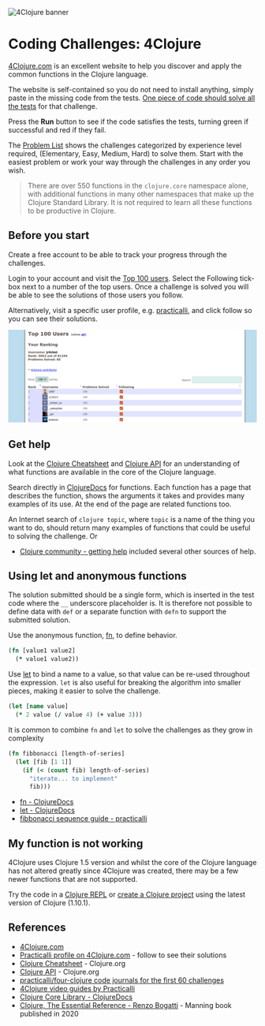 ![4Clojure banner](https://raw.githubusercontent.com/practicalli/graphic-design/live/banners/4clojure-banner.png)

# Coding Challenges: 4Clojure
[4Clojure.com](http://www.4clojure.com/) is an excellent website to help you discover and apply the common functions in the Clojure language.

The website is self-contained so you do not need to install anything, simply paste in the missing code from the tests.  [One piece of code should solve all the tests](#using-let-and-anonymous-functions) for that challenge.

Press the **Run** button to see if the code satisfies the tests, turning green if successful and red if they fail.

The [Problem List](http://www.4clojure.com/problems) shows the challenges categorized by experience level required, (Elementary, Easy, Medium, Hard) to solve them.  Start with the easiest problem or work your way through the challenges in any order you wish.

> There are over 550 functions in the `clojure.core` namespace alone, with additional functions in many other namespaces that make up the Clojure Standard Library.  It is not required to learn all these functions to be productive in Clojure.

## Before you start
Create a free account to be able to track your progress through the challenges.

Login to your account and visit the [Top 100 users](http://www.4clojure.com/users).  Select the Following tick-box next to a number of the top users.  Once a challenge is solved you will be able to see the solutions of those users you follow.

Alternatively, visit a specific user profile, e.g. [practicalli](www.4clojure.com/user/practicalli), and click follow so you can see their solutions.

![Clojure code challenges - 4clojure.com top users](/images/clojure-code-challenges-4clojure-top-users.png)


## Get help
Look at the [Clojure Cheatsheet](https://clojure.org/api/cheatsheet) and [Clojure API](https://clojure.org/api/) for an understanding of what functions are available in the core of the Clojure language.

Search directly in [ClojureDocs](https://clojuredocs.org/core-library) for functions.  Each function has a page that describes the function, shows the arguments it takes and provides many examples of its use.  At the end of the page are related functions too.


An Internet search of `clojure topic`, where `topic` is a name of the thing you want to do, should return many examples of functions that could be useful to solving the challenge.  Or

* [Clojure community - getting help](https://practicalli.github.io/blog/posts/cloure-community-getting-help/) included several other sources of help.


## Using let and anonymous functions
The solution submitted should be a single form, which is inserted in the test code where the `__` underscore placeholder is.  It is therefore not possible to define data with `def` or a separate function with `defn` to support the submitted solution.

Use the anonymous function, [fn](), to define behavior.

```clojure
(fn [value1 value2]
  (* value1 value2))
```

Use [let](https://clojuredocs.org/clojure.core/let) to bind a name to a value, so that value can be re-used throughout the expression.  `let` is also useful for breaking the algorithm into smaller pieces, making it easier to solve the challenge.

```clojure
(let [name value]
  (* 2 value (/ value 4) (+ value 3)))
```

It is common to combine `fn` and `let` to solve the challenges as they grow in complexity

```clojure
(fn fibbonacci [length-of-series]
  (let [fib [1 1]]
    (if (< (count fib) length-of-series)
      "iterate... to implement"
      fib)))
```

* [fn - ClojureDocs](https://clojuredocs.org/clojure.core/fn)
* [let - ClojureDocs](https://clojuredocs.org/clojure.core/let)
* [fibbonacci sequence guide - practicalli](https://github.com/practicalli/four-clojure/blob/master/src/four_clojure/026_fibonacci_sequence.clj)


## My function is not working
4Clojure uses Clojure 1.5 version and whilst the core of the Clojure language has not altered greatly since 4Clojure was created, there may be a few newer functions that are not supported.

Try the code in a [Clojure REPL](/clojure-tools/rebel-repl/) or [create a Clojure project](/clojure-tools/create-projects.md) using the latest version of Clojure (1.10.1).



## References
* [4Clojure.com](http://www.4clojure.com/)
* [Practicalli profile on 4Clojure.com](http://www.4clojure.com/user/practicalli) - follow to see their solutions
* [Clojure Cheatsheet](https://clojure.org/api/cheatsheet) - Clojure.org
* [Clojure API](https://clojure.github.io/clojure/) - Clojure.org
* [practicalli/four-clojure code journals for the first 60 challenges](https://github.com/practicalli/four-clojure/)
* [4Clojure video guides by Practicalli](https://www.youtube.com/playlist?list=PLpr9V-R8ZxiDB_KGrbliCsCUrmcBvdW16)
* [Clojure Core Library - ClojureDocs](https://clojuredocs.org/core-library)
* [Clojure, The Essential Reference - Renzo Bogatti](https://www.manning.com/books/clojure-the-essential-reference) - Manning book published in 2020
